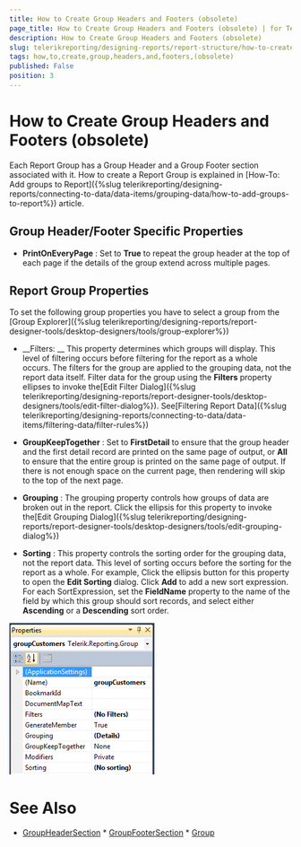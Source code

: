 ```yaml
---
title: How to Create Group Headers and Footers (obsolete)
page_title: How to Create Group Headers and Footers (obsolete) | for Telerik Reporting Documentation
description: How to Create Group Headers and Footers (obsolete)
slug: telerikreporting/designing-reports/report-structure/how-to-create-group-headers-and-footers-(obsolete)
tags: how,to,create,group,headers,and,footers,(obsolete)
published: False
position: 3
---
```


# How to Create Group Headers and Footers (obsolete)



Each Report Group has a Group Header and a Group Footer section associated with it. How to create a Report Group is explained in [How-To: Add groups to Report]({%slug telerikreporting/designing-reports/connecting-to-data/data-items/grouping-data/how-to-add-groups-to-report%}) article.

## Group Header/Footer Specific Properties

*  __PrintOnEveryPage__  : Set to __True__  to repeat the group header at the top of each page if the details of the group extend across multiple pages.

## Report Group Properties

To set the following group properties you have to select a group from the [Group Explorer]({%slug telerikreporting/designing-reports/report-designer-tools/desktop-designers/tools/group-explorer%})

*  __Filters: __  This property determines which groups will display. This level of filtering occurs before filtering for the report as a whole occurs. The filters for the group are applied to the grouping data, not the report data itself. Filter data for the group using the __Filters__  property ellipses to invoke the[Edit Filter Dialog]({%slug telerikreporting/designing-reports/report-designer-tools/desktop-designers/tools/edit-filter-dialog%}). See[Filtering Report Data]({%slug telerikreporting/designing-reports/connecting-to-data/data-items/filtering-data/filter-rules%})

*  __GroupKeepTogether__  : Set to __FirstDetail__  to ensure that the group header and the first detail record are printed on the same page of output, or __All__  to ensure that the entire group is printed on the same page of output. If there is not enough space on the current page, then rendering will skip to the top of the next page.

*  __Grouping__  : The grouping property controls how groups of data are broken out in the report. Click the ellipsis for this property to invoke the[Edit Grouping Dialog]({%slug telerikreporting/designing-reports/report-designer-tools/desktop-designers/tools/edit-grouping-dialog%})

*  __Sorting__  : This property controls the sorting order for the grouping data, not the report data. This level of sorting occurs before the sorting for the report as a whole. For example, Click the ellipsis button for this property to open the __Edit Sorting__  dialog. Click __Add__  to add a new sort expression. For each SortExpression, set the __FieldName__  property to the name of the field by which this group should sort records, and select either __Ascending__  or a __Descending__  sort order.  

  ![](images/groupProperties.png) 
      

# See Also
 * [GroupHeaderSection](/reporting/api/Telerik.Reporting.GroupHeaderSection)  * [GroupFooterSection](/reporting/api/Telerik.Reporting.GroupFooterSection)  * [Group](/reporting/api/Telerik.Reporting.Group) 
